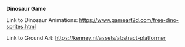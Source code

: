 **Dinosaur Game**

Link to Dinosaur Animations: https://www.gameart2d.com/free-dino-sprites.html

Link to Ground Art: https://kenney.nl/assets/abstract-platformer
